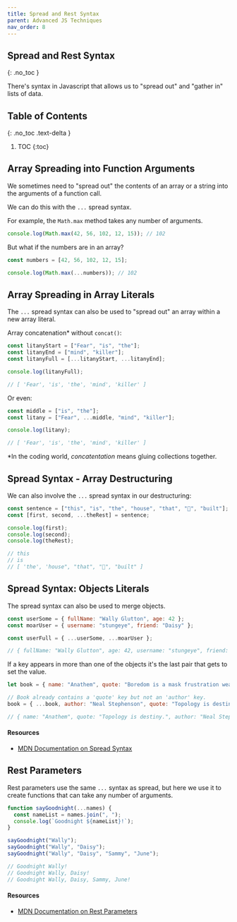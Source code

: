 ```yaml
---
title: Spread and Rest Syntax
parent: Advanced JS Techniques
nav_order: 8
---
```


<!--prettier-ignore-start-->
## Spread and Rest Syntax 
{: .no_toc }

There's syntax in Javascript that allows us to "spread out" and "gather in" lists of data.

## Table of Contents
{: .no_toc .text-delta }  

1. TOC
{:toc}

<!--prettier-ignore-end-->

## Array Spreading into Function Arguments

We sometimes need to "spread out" the contents of an array or a string into the arguments of a function call.

We can do this with the `...` spread syntax.

For example, the `Math.max` method takes any number of arguments.

```javascript
console.log(Math.max(42, 56, 102, 12, 15)); // 102
```

But what if the numbers are in an array?

```javascript
const numbers = [42, 56, 102, 12, 15];

console.log(Math.max(...numbers)); // 102
```

## Array Spreading in Array Literals

The `...` spread syntax can also be used to "spread out" an array within a new array literal.

Array concatenation\* without `concat()`:

```javascript
const litanyStart = ["Fear", "is", "the"];
const litanyEnd = ["mind", "killer"];
const litanyFull = [...litanyStart, ...litanyEnd];

console.log(litanyFull);

// [ 'Fear', 'is', 'the', 'mind', 'killer' ]
```

Or even:

```javascript
const middle = ["is", "the"];
const litany = ["Fear", ...middle, "mind", "killer"];

console.log(litany);

// [ 'Fear', 'is', 'the', 'mind', 'killer' ]
```

\*In the coding world, _concatentation_ means gluing collections together.

## Spread Syntax - Array Destructuring

We can also involve the `...` spread syntax in our destructuring:

```javascript
const sentence = ["this", "is", "the", "house", "that", "🦆", "built"];
const [first, second, ...theRest] = sentence;

console.log(first);
console.log(second);
console.log(theRest);

// this
// is
// [ 'the', 'house", "that", "🦆", "built" ]
```

## Spread Syntax: Objects Literals

The spread syntax can also be used to merge objects.

```javascript
const userSome = { fullName: "Wally Glutton", age: 42 };
const moarUser = { username: "stungeye", friend: "Daisy" };

const userFull = { ...userSome, ...moarUser };

// { fullName: "Wally Glutton", age: 42, username: "stungeye", friend: "Daisy" }
```

If a key appears in more than one of the objects it's the last pair that gets to set the value.

```javascript
let book = { name: "Anathem", quote: "Boredom is a mask frustration wears." };

// Book already contains a 'quote' key but not an 'author' key.
book = { ...book, author: "Neal Stephenson", quote: "Topology is destiny." };

// { name: "Anathem", quote: "Topology is destiny.", author: "Neal Stephenson" }
```

#### Resources

- [MDN Documentation on Spread Syntax](https://developer.mozilla.org/en-US/docs/Web/JavaScript/Reference/Operators/Spread_syntax)

## Rest Parameters

Rest parameters use the same `...` syntax as spread, but here we use it to create functions that can take any number of arguments.

```javascript
function sayGoodnight(...names) {
  const nameList = names.join(", ");
  console.log(`Goodnight ${nameList}!`);
}

sayGoodnight("Wally");
sayGoodnight("Wally", "Daisy");
sayGoodnight("Wally", "Daisy", "Sammy", "June");

// Goodnight Wally!
// Goodnight Wally, Daisy!
// Goodnight Wally, Daisy, Sammy, June!
```

#### Resources

- [MDN Documentation on Rest Parameters](https://developer.mozilla.org/en-US/docs/Web/JavaScript/Reference/Functions/rest_parameters)
